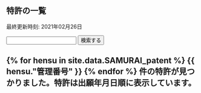 <article class="wrap search_prof search_article">
  <div class="main_frame clearfix">
    <section class="contents articles">
      <h2 class="pagetitle">特許の一覧</h2>
        <p class="txt text-right">最終更新時刻: 2021年02月26日
        </p>
      <div class="paper_list">
        <div id="search_keyword">
          <div class="search_block row">
            <form action="★★パス/patent" accept-charset="UTF-8" method="get">
              <input type="search" name="q" id="search_word" value="" class="col-md-10 txt_input txt_result" placeholder="">
              <input type="submit" name="commit" value="検索する" class="btn" data-disable-with="検索する">
            </form>
          </div>
        </div>
        <h2 class="result-summary">
          {% for hensu in site.data.SAMURAI_patent %}
            {{ hensu."管理番号" }}
          {% endfor %}
          件の特許が見つかりました。特許は出願年月日順に表示しています。
        </h2>
      </div>
    </section>
    <div id="bnr_link">
      <div class="clearfix">
      </div>
    </div>
  </div>
</article>
